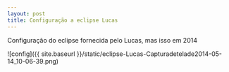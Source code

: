 ```yaml
---
layout: post
title: Configuração a eclipse Lucas
---
```


Configuração do eclipse fornecida pelo Lucas, mas isso em 2014

![config]({{ site.baseurl }}/static/eclipse-Lucas-Capturadetelade2014-05-14_10-06-39.png)
